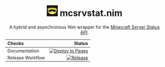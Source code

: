 <div align="center">

# <img src="https://raw.githubusercontent.com/github/explore/80688e429a7d4ef2fca1e82350fe8e3517d3494d/topics/nim/nim.png" height="35px"/> mcsrvstat.nim

A hybrid and asynchronous Nim wrapper for the [Minecraft Server Status API](https://mcsrvstat.us/).

| Checks | Status |
|:---|---:|
| Documentation | [![Deploy to Pages](https://github.com/hitblast/mcsrvstat.nim/actions/workflows/pages.yml/badge.svg)](https://github.com/hitblast/mcsrvstat.nim/actions/workflows/pages.yml) |
| Release Workflow | [![Release](https://github.com/hitblast/mcsrvstat.nim/actions/workflows/release.yml/badge.svg)](https://github.com/hitblast/mcsrvstat.nim/actions/workflows/release.yml) |

</div>
